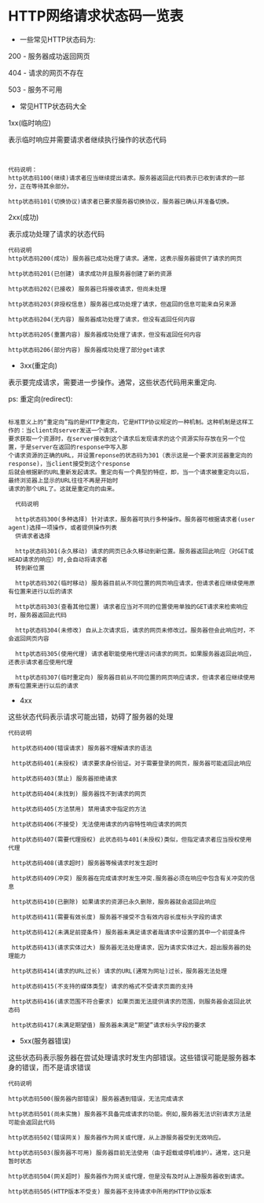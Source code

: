# HTTP网络请求状态码一览表

- 一些常见HTTP状态码为:  

200 - 服务器成功返回网页  

404 - 请求的网页不存在  

503 - 服务不可用  

- 常见HTTP状态码大全 

1xx(临时响应)  

表示临时响应并需要请求者继续执行操作的状态代码  

```


代码说明：
http状态码100(继续)请求者应当继续提出请求。服务器返回此代码表示已收到请求的一部分，正在等待其余部分。

http状态码101(切换协议)请求者已要求服务器切换协议，服务器已确认并准备切换。
```

2xx(成功) 

表示成功处理了请求的状态代码   

```
代码说明
http状态码200(成功) 服务器已成功处理了请求。通常，这表示服务器提供了请求的网页  

http状态码201(已创建) 请求成功并且服务器创建了新的资源 

http状态码202(已接收) 服务器已将接收请求，但尚未处理  

http状态码203(非授权信息) 服务器已成功处理了请求，但返回的信息可能来自另来源 

http状态码204(无内容) 服务器成功处理了请求，但没有返回任何内容

http状态码205(重置内容) 服务器成功处理了请求，但没有返回任何内容 

http状态码206(部分内容) 服务器成功处理了部分get请求
```

- 3xx(重定向)  

表示要完成请求，需要进一步操作。通常，这些状态代码用来重定向.  

ps: 重定向(redirect):
```

标准意义上的“重定向”指的是HTTP重定向，它是HTTP协议规定的一种机制。这种机制是这样工作的：当client向server发送一个请求，
要求获取一个资源时，在server接收到这个请求后发现请求的这个资源实际存放在另一个位置，于是server在返回的response中写入那
个请求资源的正确的URL，并设置reponse的状态码为301（表示这是一个要求浏览器重定向的response)，当client接受到这个response
后就会根据新的URL重新发起请求。重定向有一个典型的特症，即，当一个请求被重定向以后，最终浏览器上显示的URL往往不再是开始时
请求的那个URL了。这就是重定向的由来。

```

```
  代码说明  

  http状态码300(多种选择) 针对请求，服务器可执行多种操作。服务器可根据请求者(user agent)选择一项操作，或者提供操作列表
  供请求者选择

  http状态码301(永久移动) 请求的网页已永久移动到新位置。服务器返回此响应（对GET或HEAD请求的响应）时,会自动将请求者
  转到新位置

  http状态码302(临时移动) 服务器目前从不同位置的网页响应请求，但请求者应继续使用原有位置来进行以后的请求

  http状态码303(查看其他位置) 请求者应当对不同的位置使用单独的GET请求来检索响应时，服务器返回此代码

  http状态码304(未修改) 自从上次请求后，请求的网页未修改过。服务器但会此响应时，不会返回网页内容  

  http状态码305(使用代理) 请求者职能使用代理访问请求的网页。如果服务器返回此响应，还表示请求者应使用代理

  http状态码307(临时重定向) 服务器目前从不同位置的网页响应请求，但请求者应继续使用原有位置来进行以后的请求
```

- 4xx  

这些状态代码表示请求可能出错，妨碍了服务器的处理  

```
代码说明 

 http状态码400(错误请求) 服务器不理解请求的语法

 http状态码401(未授权) 请求要求身份验证。对于需要登录的网页，服务器可能返回此响应

 http状态码403(禁止) 服务器拒绝请求

 http状态码404(未找到) 服务器找不到请求的网页  

 http状态码405(方法禁用) 禁用请求中指定的方法

 http状态码406(不接受) 无法使用请求的内容特性响应请求的网页

 http状态码407(需要代理授权) 此状态码与401(未授权)类似，但指定请求者应当授权使用代理

 http状态码408(请求超时) 服务器等候请求时发生超时

 http状态码409(冲突) 服务器在完成请求时发生冲突.服务器必须在响应中包含有关冲突的信息  

 http状态码410(已删除) 如果请求的资源已永久删除，服务器就会返回此响应

 http状态码411(需要有效长度) 服务器不接受不含有效内容长度标头字段的请求 

 http状态码412(未满足前提条件) 服务器未满足请求者哉请求中设置的其中一个前提条件

 http状态码413(请求实体过大) 服务器无法处理请求，因为请求实体过大，超出服务器的处理能力

 http状态码414(请求的URL过长) 请求的URL(通常为网址)过长，服务器无法处理

 http状态码415(不支持的媒体类型) 请求的格式不受请求页面的支持

 http状态码416(请求范围不符合要求) 如果页面无法提供请求的范围，则服务器会返回此状态码

 http状态码417(未满足期望值) 服务器未满足“期望”请求标头字段的要求
```

- 5xx(服务器错误)  

这些状态码表示服务器在尝试处理请求时发生内部错误。这些错误可能是服务器本身的错误，而不是请求错误  

```
代码说明

http状态码500(服务器内部错误) 服务器遇到错误，无法完成请求

http状态码501(尚未实施) 服务器不具备完成请求的功能。例如,服务器无法识别请求方法是可能会返回此代码

http状态码502(错误网关) 服务器作为网关或代理，从上游服务器受到无效响应。

http状态码503(服务器不可用) 服务器目前无法使用（由于超载或停机维护）。通常，这只是暂时状态 

http状态码504(网关超时) 服务器作为网关或代理，但是没有及时从上游服务器收到请求。

http状态码505(HTTP版本不受支) 服务器不支持请求中所用的HTTP协议版本 

```


